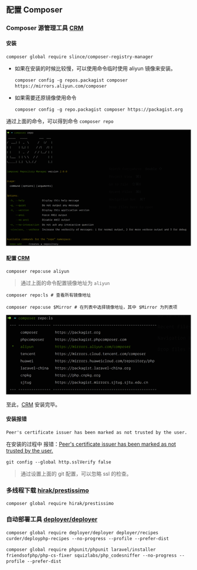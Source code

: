 ## 配置 Composer

### Composer 源管理工具 [CRM](https://github.com/slince/composer-registry-manager)

#### 安装

```
composer global require slince/composer-registry-manager
```

- 如果在安装的时候比较慢，可以使用命令临时使用 aliyun 镜像来安装。
    ```
    composer config -g repos.packagist composer https://mirrors.aliyun.com/composer
    ```

- 如果需要还原镜像使用命令
  ```
  composer config -g repo.packagist composer https://packagist.org
  ```

通过上面的命令，可以得到命令 `composer repo`

![](./../assets/config/composer-repository-manager-info.png)

#### 配置 [CRM](https://github.com/slince/composer-registry-manager)

```
composer repo:use aliyun
```

> 通过上面的命令配置镜像地址为 `aliyun`

```
composer repo:ls # 查看所有镜像地址

composer repo:use $Mirror # 在列表中选择镜像地址，其中 $Mirror 为列表项
```

![](./../assets/config/composer-repository-manager-select-aliyun.png)

至此，[CRM](https://github.com/slince/composer-registry-manager) 安装完毕。

#### 安装报错

```
Peer's certificate issuer has been marked as not trusted by the user.
```

在安装的过程中 报错：[Peer's certificate issuer has been marked as not trusted by the user.](https://discuss.devopscube.com/t/solved-git-github-peers-certificate-issuer-has-been-marked-as-not-trusted-by-the-user/474)

```
git config --global http.sslVerify false
```

> 通过设置上面的 git 配置，可以忽略 ssl 的检查。

### 多线程下载 [hirak/prestissimo](https://github.com/hirak/prestissimo)

```
composer global require hirak/prestissimo
```

### 自动部署工具 [deployer/deployer](https://github.com/deployphp/deployer)

```
composer global require deployer/deployer deployer/recipes curder/deployphp-recipes --no-progress --profile --prefer-dist
```

```
composer global require phpunit/phpunit laravel/installer friendsofphp/php-cs-fixer squizlabs/php_codesniffer --no-progress --profile --prefer-dist
```
